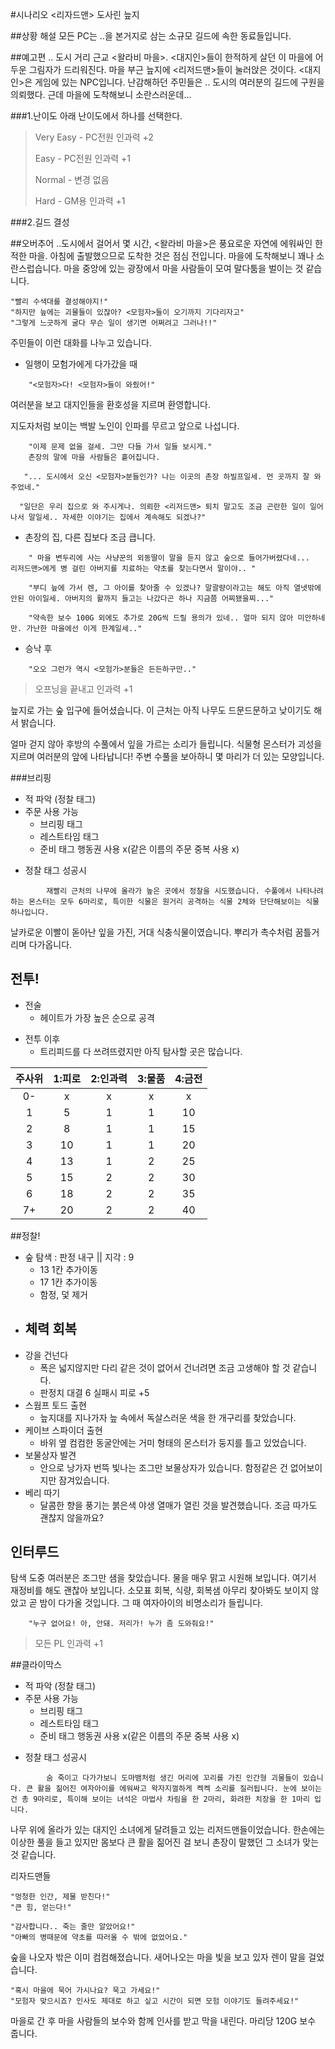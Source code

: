 #시나리오 <리자드맨> 도사린 늪지

##상황 해설
모든 PC는 ..을 본거지로 삼는 소규모 길드에 속한 동료들입니다.

##예고편
.. 도시 거리 근교 <왈라비 마을>. <대지인>들이 한적하게 살던 이 마을에 어두운 그림자가 드리워진다. 마을 부근 늪지에 <리저드맨>들이 눌러앉은 것이다. <대지인>은 게임에 있는 NPC입니다. 난감해하던 주민들은 .. 도시의 여러분의 길드에 구원을 의뢰했다.
근데 마을에 도착해보니 소란스러운데...

###1.난이도
아래 난이도에서 하나를 선택한다.
> Very Easy - PC전원 인과력 +2
> 
> Easy - PC전원 인과력 +1
> 
> Normal - 변경 없음
> 
> Hard - GM용 인과력 +1

###2.길드 결성

##오버추어
..도시에서 걸어서 몇 시간, <왈라비 마을>은 풍요로운 자연에 에워싸인 한적한 마을. 아침에 출발했으므로 도착한 것은 점심 전입니다. 마을에 도착해보니 꽤나 소란스럽습니다. 마을 중앙에 있는 광장에서 마을 사람들이 모여 말다툼을 벌이는 것 같습니다.

    "빨리 수색대를 결성해야지!"
    "하지만 늪에는 괴물들이 있잖아? <모험자>들이 오기까지 기다리자고"
    "그렇게 느긋하게 굴다 무슨 일이 생기면 어쩌려고 그러나!!"

주민들이 이런 대화를 나누고 있습니다.

*  일행이 모험가에게 다가갔을 때

```
    "<모험자>다! <모험자>들이 와줬어!"
```

여러분을 보고 대지인들을 환호성을 지르며 환영합니다.

지도자처럼 보이는 백발 노인이 인파를 무르고 앞으로 나섭니다.

```
    "이제 문제 없을 걸세. 그만 다들 가서 일들 보시게."
    촌장의 말에 마을 사람들은 흩어집니다.

   "... 도시에서 오신 <모험자>분들인가? 나는 이곳의 촌장 하빌프일세. 먼 곳까지 잘 와주었네."

  "일단은 우리 집으로 와 주시게나. 의뢰한 <리저드맨> 퇴치 말고도 조금 곤란한 일이 일어나서 말일세.. 자세한 이야기는 집에서 계속해도 되겠나?"
```

* 촌장의 집, 다른 집보다 조금 큽니다. 

```
    " 마을 변두리에 사는 사냥꾼의 외동딸이 말을 듣지 않고 숲으로 들어가버렸다네...   리저드맨>에게 병 걸린 아버지를 치료하는 약초를 찾는다면서 말이야.. "

    "부디 늪에 가서 렌, 그 아이를 찾아줄 수 있겠나? 말괄량이라고는 해도 아직 열넷밖에 안된 아이일세. 아버지의 활까지 들고는 나갔다곤 하나 지금쯤 어찌됐을찌..."

    "약속한 보수 100G 외에도 추가로 20G씩 드릴 용의가 있네.. 얼마 되지 않아 미안하네만. 가난한 마을에선 이게 한계일세.."
```
* 승낙 후
```
    "오오 그런가 역시 <모험가>분들은 든든하구만.."
```
> 오프닝을 끝내고 인과력 +1

늪지로 가는 숲 입구에 들어셨습니다. 이 근처는 아직 나무도 드문드문하고 낮이기도 해서 밝습니다.

얼마 걷지 않아 후방의 수풀에서 잎을 가르는 소리가 들립니다.
식물형 몬스터가 괴성을 지르며 여러분의 앞에 나타납니다! 주변 수풀을 보아하니 몇 마리가 더 있는 모양입니다.

###브리핑
- 적 파악 (정찰 태그)
- 주문 사용 가능
    + 브리핑 태그
    + 레스트타임 태그
    + 준비 태그 행동권 사용 x(같은 이름의 주문 중복 사용 x)

* 정찰 태그 성공시
```
        재빨리 근처의 나무에 올라가 높은 곳에서 정찰을 시도했습니다. 수풀에서 나타나려 하는 몬스터는 모두 6마리로, 특이한 식물은 원거리 공격하는 식물 2체와 단단해보이는 식물 하나입니다.
```

날카로운 이빨이 돋아난 잎을 가진, 거대 식충식물이였습니다. 뿌리가 촉수처럼 꿈틀거리며 다가옵니다. 

## 전투!

- 전술
    + 헤이트가 가장 높은 순으로 공격

* 전투 이후
    - 트리피드를 다 쓰려뜨렸지만 아직 탐사할 곳은 많습니다.

| 주사위   | 1:피로  | 2:인과력     | 3:물품  | 4:금전  |
|:------:   |:------:   |:--------: |:------:   |:------:   |
|   0-      |    x      |     x     |    x      |    x      |
|    1      |    5      |     1     |    1      |   10      |
|    2      |    8      |     1     |    1      |   15      |
|    3      |   10      |     1     |    1      |   20      |
|    4      |   13      |     1     |    2      |   25      |
|    5      |   15      |     2     |    2      |   30      |
|    6      |   18      |     2     |    2      |   35      |
|   7+      |   20      |     2     |    2      |   40      |

##정찰!
* 숲 탐색 : 판정 내구 || 지각 : 9
    - 13 1칸 추가이동
    - 17 1칸 추가이동
    - 함정, 덫 제거
* 체력 회복
    -
* 강을 건넌다
    - 폭은 넓지않지만 다리 같은 것이 없어서 건너려면 조금 고생해야 할 것 같습니다.
    - 판정치 대결 6 실패시 피로 +5
* 스웜프 토드 출현
     - 늪지대를 지나가자 늪 속에서 독살스러운 색을 한 개구리를 찾았습니다.
* 케이브 스파이더 출현
     - 바위 옆 컴컴한 동굴안에는 거미 형태의 몬스터가 둥지를 틀고 있었습니다.
* 보물상자 발견
     - 안으로 낭가자 번뜩 빛나는 조그만 보물상자가 있습니다. 함정같은 건 없어보이지만 잠겨있습니다.
* 베리 따기
     - 달콤한 향을 풍기는 붉은색 야생 열매가 열린 것을 발견했습니다. 조금 따가도 괜찮지 않을까요?

## 인터루드
탐색 도중 여러분은 조그만 샘을 찾았습니다. 물을 매우 맑고 시원해 보입니다.
여기서 재정비를 해도 괜찮아 보입니다.
소모표 회복, 식량, 회복샘
아무리 찾아봐도 보이지 않았고 곧 밤이 다가올 것입니다. 그 때 여자아이의 비명소리가 들립니다.

```
    "누구 없어요! 아, 안돼. 저리가! 누가 좀 도와줘요!"
```

> 모든 PL 인과력 +1

##클라이막스
- 적 파악 (정찰 태그)
- 주문 사용 가능
    + 브리핑 태그
    + 레스트타임 태그
    + 준비 태그 행동권 사용 x(같은 이름의 주문 중복 사용 x)

* 정찰 태그 성공시
```
        숨 죽이고 다가가보니 도마뱀처럼 생긴 머리에 꼬리를 가진 인간형 괴물들이 있습니다. 큰 활을 짊어진 여자아이를 에워싸고 왁자지껄하게 켁켁 소리를 질러됩니다. 눈에 보이는 건 총 9마리로, 특이해 보이는 녀석은 마법사 차림을 한 2마리, 화려한 치장을 한 1마리 입니다. 
```

나무 위에 올라가 있는 대지인 소녀에게 달려들고 있는 리저드맨들이었습니다. 한손에는 이상한 풀을 들고 있지만 몸보다 큰 활을 짊어진 걸 보니 촌장이 말했던 그 소녀가 맞는 것 같습니다.

리자드맨들
```
"멍청한 인간, 제물 받친다!"
"큰 힘, 얻는다!"
```

```
"감사합니다.. 죽는 줄만 알았어요!"
"아빠의 병때문에 약초를 따러올 수 밖에 없었어요."
```
숲을 나오자 밖은 이미 컴컴해졌습니다. 새어나오는 마을 빛을 보고 있자 렌이 말을 걸었습니다.

```
"혹시 마을에 묵어 가시나요? 묵고 가세요!"
"모험자 맞으시죠? 인사도 제대로 하고 싶고 시간이 되면 모험 이야기도 들려주세요!"
```

마을로 간 후 마을 사람들의 보수와 함께 인사를 받고 막을 내린다.
마리당 120G 보수 줍니다.